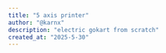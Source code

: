 ```yaml
---
title: "5 axis printer"
author: "@karnx"
description: "electric gokart from scratch"
created_at: "2025-5-30"
---
```

